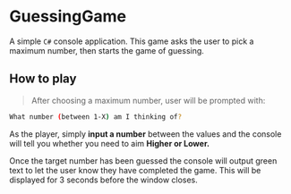 # GuessingGame

A simple `C#` console application. This game asks the user to pick a maximum number, then starts the game of guessing.

## How to play

> After choosing a maximum number, user will be prompted with:
> 

```bash
What number (between 1-X) am I thinking of?
```

As the player, simply **input a number** between the values and the console will tell you whether you need to aim **Higher or Lower.**

Once the target number has been guessed the console will output green text to let the user know they have completed the game. This will be displayed for 3 seconds before the window closes.